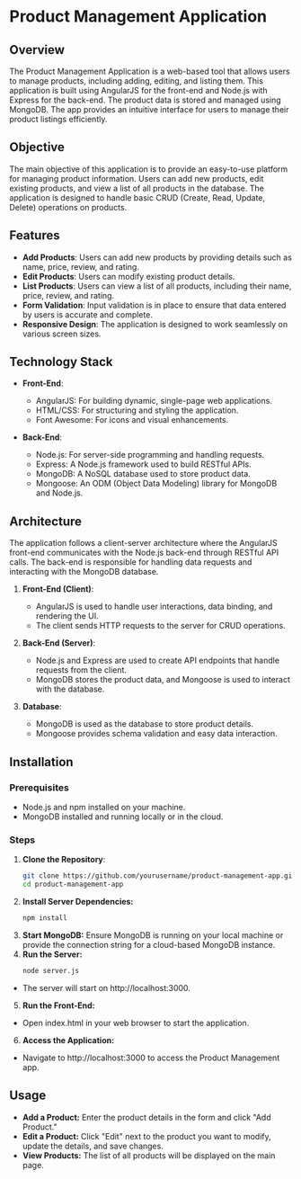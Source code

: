 # Product Management Application

## Overview
The Product Management Application is a web-based tool that allows users to manage products, including adding, editing, and listing them. This application is built using AngularJS for the front-end and Node.js with Express for the back-end. The product data is stored and managed using MongoDB. The app provides an intuitive interface for users to manage their product listings efficiently.

## Objective
The main objective of this application is to provide an easy-to-use platform for managing product information. Users can add new products, edit existing products, and view a list of all products in the database. The application is designed to handle basic CRUD (Create, Read, Update, Delete) operations on products.

## Features
- **Add Products**: Users can add new products by providing details such as name, price, review, and rating.
- **Edit Products**: Users can modify existing product details.
- **List Products**: Users can view a list of all products, including their name, price, review, and rating.
- **Form Validation**: Input validation is in place to ensure that data entered by users is accurate and complete.
- **Responsive Design**: The application is designed to work seamlessly on various screen sizes.

## Technology Stack
- **Front-End**:
  - AngularJS: For building dynamic, single-page web applications.
  - HTML/CSS: For structuring and styling the application.
  - Font Awesome: For icons and visual enhancements.

- **Back-End**:
  - Node.js: For server-side programming and handling requests.
  - Express: A Node.js framework used to build RESTful APIs.
  - MongoDB: A NoSQL database used to store product data.
  - Mongoose: An ODM (Object Data Modeling) library for MongoDB and Node.js.

## Architecture
The application follows a client-server architecture where the AngularJS front-end communicates with the Node.js back-end through RESTful API calls. The back-end is responsible for handling data requests and interacting with the MongoDB database.

1. **Front-End (Client)**:
   - AngularJS is used to handle user interactions, data binding, and rendering the UI.
   - The client sends HTTP requests to the server for CRUD operations.

2. **Back-End (Server)**:
   - Node.js and Express are used to create API endpoints that handle requests from the client.
   - MongoDB stores the product data, and Mongoose is used to interact with the database.

3. **Database**:
   - MongoDB is used as the database to store product details.
   - Mongoose provides schema validation and easy data interaction.

## Installation

### Prerequisites
- Node.js and npm installed on your machine.
- MongoDB installed and running locally or in the cloud.

### Steps

1. **Clone the Repository**:
   ```bash
   git clone https://github.com/yourusername/product-management-app.git
   cd product-management-app
2. **Install Server Dependencies:**
   ```bash
   npm install
3. **Start MongoDB:**
    Ensure MongoDB is running on your local machine or provide the connection string for a cloud-based MongoDB instance.
4. **Run the Server:**
   ```bash
   node server.js
- The server will start on http://localhost:3000.
5. **Run the Front-End:**
- Open index.html in your web browser to start the application.
6. **Access the Application:**
- Navigate to http://localhost:3000 to access the Product Management app.
## Usage
- **Add a Product:** Enter the product details in the form and click "Add Product."
- **Edit a Product:** Click "Edit" next to the product you want to modify, update the details, and save changes.
- **View Products:** The list of all products will be displayed on the main page.
